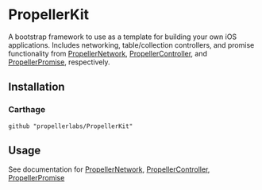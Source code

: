 # PropellerKit
A bootstrap framework to use as a template for building your own iOS applications. Includes networking, table/collection controllers, and promise functionality from [PropellerNetwork](https://github.com/propellerlabs/PropellerNetwork), [PropellerController](https://github.com/propellerlabs/PropellerController), and [PropellerPromise](https://github.com/propellerlabs/PropellerPromise), respectively.

## Installation

### Carthage
```
github "propellerlabs/PropellerKit"
```

## Usage
See documentation for [PropellerNetwork](https://propellerlabs.github.io/PropellerNetwork/), [PropellerController](https://propellerlabs.github.io/PropellerController/), [PropellerPromise](https://propellerlabs.github.io/PropellerPromise/)
